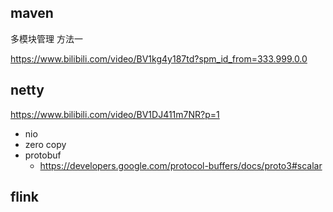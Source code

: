 ## maven
多模块管理 方法一

https://www.bilibili.com/video/BV1kg4y187td?spm_id_from=333.999.0.0

## netty
https://www.bilibili.com/video/BV1DJ411m7NR?p=1
* nio
* zero copy
* protobuf
  * https://developers.google.com/protocol-buffers/docs/proto3#scalar

## flink
